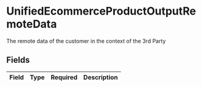 # UnifiedEcommerceProductOutputRemoteData

The remote data of the customer in the context of the 3rd Party


## Fields

| Field       | Type        | Required    | Description |
| ----------- | ----------- | ----------- | ----------- |